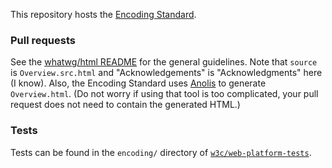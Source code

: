 This repository hosts the [Encoding Standard](https://encoding.spec.whatwg.org/).

### Pull requests

See the [whatwg/html README](https://github.com/whatwg/html/blob/master/README.md) for the general
guidelines. Note that `source` is `Overview.src.html` and "Acknowledgements" is "Acknowledgments"
here (I know). Also, the Encoding Standard uses [Anolis](https://wiki.whatwg.org/wiki/Anolis) to
generate `Overview.html`. (Do not worry if using that tool is too complicated, your pull request
does not need to contain the generated HTML.)

### Tests

Tests can be found in the `encoding/` directory of
[`w3c/web-platform-tests`](https://github.com/w3c/web-platform-tests).
